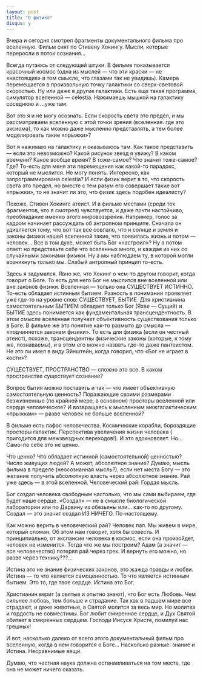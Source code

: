 ```yaml
---
layout: post
title: "О физике"
disqus: y
---
```


Вчера и сегодня смотрел фрагменты документального фильма про вселенную. Фильм снят по Стивену Хокингу. Мысли, которые переросли в поток сознания…

Всегда путаюсь от следующей штуки. В фильме показывается красочный космос (одна из мыслей — что эти краски — не «настоящие» в том смысле, что глазами так не увидишь). Камера перемещается в произвольную точку галактики со сверх-световой скоростью. Ну или даже в другие галактики. Есть еще такая программа, симулятор вселенной — celestia. Нажимаешь мышкой на галактику соседнюю и …уже там.

Вот это я и не могу осознать. Если скорость света это предел, и мы рассматриваем вселенную с этой точки зрения (вселенная. где это аксиома), то как можно даже мысленно представлять, а тем более моделировать такие «прыжки»?

Вот я нажимаю на галактику и оказываюсь там. Как такое представить — если это невозможно? Какой рисунок звезд я увижу? В каком времени? Какое вообще время? В тоже-самое? Что значит тоже-самое? Где? То-есть для меня эти перемещения как какой-то парадокс, который не мыслится. Не могу понять. Интересно, как запрограммирована celestia? И если физик верит в то, что скорость света это предел, но вместе с тем разум его совершает такие вот «прыжки», то не значит ли это, что физик здесь подобен идеалисту?

Похоже, Стивен Хокингс атеист. И в фильме местами (среди тех фрагментов, что я смотрел) чувствуется, и даже почти настойчиво, преобладание именно этого мировоззрения. Например, голос за кадром начинает рассуждать об антропном принципе. Сначала он удивляется тому, что вот так все совпало, что и солнце и земля и законы физики нашей вселенной такие, что появилась жизнь и потом — человек… Все в том духе, может быть Бог «настроил»? Ну а потом ответ: но представьте себе что вселенных много, и каждая из них со случайными законами физики. Ну а мы наблюдаем ту, в которой могли возникнуть только мы. Слабый антропный принцип то-есть.

Здесь я задумался. Явно же, что Хокинг о чем-то другом говорит, когда говорит о Боге. То есть для него Бог не мыслится вне вселенной или вне законов физики. Вселенная — только она СУЩЕСТВУЕТ ИСТИННО. То-есть обладает истинным бытием. Разность в понимании проявляет уже где-то на уровне слов: СУЩЕСТВУЕТ, БЫТИЕ. Для христианина самостоятельным БЫТИЕМ обладает только Бог (Яхве — Сущий) и БЫТИЕ здесь понимается как фундаментальная трансцендентность. В этом смысле вселенная получает объективность существования только в Боге. В фильме же это понятие как-то размыто до смысла — «подчиняется законам физики». То есть для физика (если он честный атеист), похоже, трансцендентны физические законы (которые, к тому же, познаваемы), и в этом его можно назвать где-то даже пантеистом. Не это ли имел в виду Эйнштейн, когда говорил, что «Бог не играет в кости»?

СУЩЕСТВУЕТ, ПРОСТРАНСТВО — сложно это все. В каком пространстве существует сознание?

Вопрос бытия можно поставить и так — что имеет объективную самостоятельную ценность? Поражающие своими размерами безжизненные (по крайней мере, в основном) просторы вселенной или сердце человеческое? И возвращаясь к мысленным межгалактическим «прыжкам» — разве человек не больше вселенной?

В фильме есть пафос человечества. Космические корабли, бороздящие просторы галактик. Перспектива увеличения жизни человека ( пригодится для межзвездных переходов!). И это вдохновляет. Но… Само-по себе это не ценно.

Что ценно? Что обладает истинной (самостоятельной) ценностью? Число живущих людей? А может, абсолютное знание? Думаю, мысль фильма в пределе (неосознанная мысль?), если нет места Богу — это желание получить абсолютную власть через абсолютное знание. Рай уже здесь — в этой вселенной. Человеческий рай. Гордая мысль.

Бог создал человека свободным настолько, что мы сами выбираем, где будет наше сердце. «Создал» — не в смысле биологической лаборатории или по Дарвину из обезьяны или… как-то по другому. Создал — это значит создал ИЗ НИЧЕГО. По-настоящему.

Как можно верить в человеческий рай? Человек пал. Мы живем в мире, который сломан. Об этом нам говорит, хотя бы совесть. И принципиально, от экспансии человека в космос, если она произойдет, человек не изменится. Тогда что же мы построим? Адам (а значит — все человечество) потерял рай через грех. И вернуть его можно, но разве через технику???…

Истина это не знание физических законов, это жажда правды и любви. Истина — то что является самоценностью. То что является истинным бытием. Это то, где твое сердце. Истина это Бог.

Христианин верит (а святые и опытно знают), что Бог есть Любовь. Чем сильнее любовь, тем больше и страдание. Так как в падшем мире все страдают, и даже животные, а Святой молится за весь мир. Но молитва и гордость не совместимы. Бог любит смиренное сердце, и Дух Святой обитает в смиренных сердцем. Господи Иисусе Христе, помилуй нас грешных!

И вот, насколько далеко от всего этого документальный фильм про вселенную, когда в нем говорится о Боге…
Насколько разные: знание и Истина. Несравнимые вещи.

Думаю, что честная наука должна останавливаться на том месте, где она не может ничего сказать.
